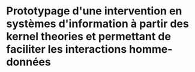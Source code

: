 # Prototypage d'une intervention en systèmes d'information à partir des kernel theories et permettant de faciliter les interactions homme-données

